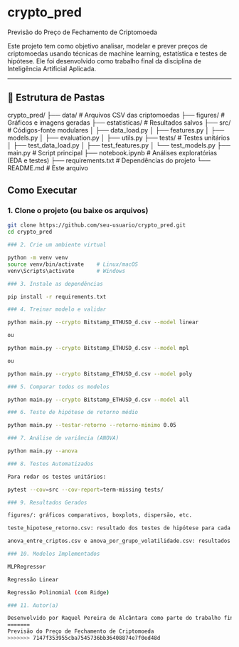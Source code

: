 # crypto_pred
Previsão do Preço de Fechamento de Criptomoeda

Este projeto tem como objetivo analisar, modelar e prever preços de criptomoedas usando técnicas de machine learning, estatística e testes de hipótese. Ele foi desenvolvido como trabalho final da disciplina de Inteligência Artificial Aplicada.

---

## 📁 Estrutura de Pastas

crypto_pred/
├── data/ # Arquivos CSV das criptomoedas
├── figures/ # Gráficos e imagens geradas
├── estatisticas/ # Resultados salvos
├── src/ # Códigos-fonte modulares
│ ├── data_load.py
│ ├── features.py
│ ├── models.py
│ ├── evaluation.py
│ ├── utils.py
├── tests/ # Testes unitários
│ ├── test_data_load.py
│ ├── test_features.py
│ └── test_models.py
├── main.py # Script principal
├── notebook.ipynb # Análises exploratórias (EDA e testes)
├── requirements.txt # Dependências do projeto
└── README.md # Este arquivo

## Como Executar

### 1. Clone o projeto (ou baixe os arquivos)

```bash
git clone https://github.com/seu-usuario/crypto_pred.git
cd crypto_pred

### 2. Crie um ambiente virtual

python -m venv venv
source venv/bin/activate    # Linux/macOS
venv\Scripts\activate       # Windows

### 3. Instale as dependências

pip install -r requirements.txt

### 4. Treinar modelo e validar

python main.py --crypto Bitstamp_ETHUSD_d.csv --model linear

ou

python main.py --crypto Bitstamp_ETHUSD_d.csv --model mpl

ou 

python main.py --crypto Bitstamp_ETHUSD_d.csv --model poly

### 5. Comparar todos os modelos

python main.py --crypto Bitstamp_ETHUSD_d.csv --model all

### 6. Teste de hipótese de retorno médio

python main.py --testar-retorno --retorno-minimo 0.05

### 7. Análise de variância (ANOVA)

python main.py --anova

### 8. Testes Automatizados

Para rodar os testes unitários: 

pytest --cov=src --cov-report=term-missing tests/

### 9. Resultados Gerados

figures/: gráficos comparativos, boxplots, dispersão, etc.

teste_hipotese_retorno.csv: resultado dos testes de hipótese para cada criptomoeda

anova_entre_criptos.csv e anova_por_grupo_volatilidade.csv: resultados da ANOVA simples e agrupada

### 10. Modelos Implementados

MLPRegressor

Regressão Linear

Regressão Polinomial (com Ridge)

### 11. Autor(a)

Desenvolvido por Raquel Pereira de Alcântara como parte do trabalho final da Pós em IA Aplicada – Instituto Federal de Goiás (IFG).
=======
Previsão do Preço de Fechamento de Criptomoeda
>>>>>>> 7147f353955cba7545736bb36408874e7f0ed48d
